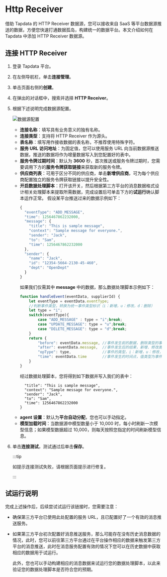 # Http Receiver


借助 Tapdata 的 HTTP Receiver 数据源，您可以接收来自 SaaS 等平台数据源推送的数据，方便您快速打通数据孤岛，构建统一的数据平台。本文介绍如何在 Tapdata 中添加 HTTP Receiver 数据源。

## 连接 HTTP Receiver

1. 登录 Tapdata 平台。

2. 在左侧导航栏，单击**连接管理**。

3. 单击页面右侧的**创建**。

4. 在弹出的对话框中，搜索并选择 **HTTP Receiver**。

5. 根据下述说明完成数据源<span id="320-http-receiver">配置</span>。

   ![数据源配置](../../images/http_receiver_connection_setting.png)

    * **连接名称**：填写具有业务意义的独有名称。
    * **连接类型**：支持将 HTTP Receiver 作为源头。
    * **表名称**：填写用作接收数据的表名称，不推荐使用特殊字符。
    * **服务 URL 访问地址**：为固定值，您可以使用服务 URL 向当前数据源推送数据，推送的数据将作为增量数据写入到您配置好的表中。
    * **服务令牌过期时间**：默认为 **3600** 秒，首次推送或服务令牌过期时，您需要调用下方的**服务令牌获取链接**来获取新的服务令牌。
    * **供应商列表**：可用于区分不同的供应商，单击**新增供应商**，可为每个供应商配置独立的服务令牌获取链接以提升安全性。
    * **开启数据处理脚本**：打开该开关，然后根据第三方平台的消息数据格式设计相关处理脚本来提取所需数据，完成设置后可单击下方的**试运行**确认脚本运作正常。
      假设某平台推送过来的数据示例如下：
      ```js
      {
        "eventType": "ADD_MESSAGE",
        "time": 1256467862232000,
        "message": {
          "title": "This is sample message",
          "context": "Sample message for everyone.",
          "sender": "Jack",
          "to": "Sam",
          "time": 1256467862232000
        },
        "sender": {
          "name": "Jack",
          "id": "12354-5664-2130-45-460",
          "dept": "OpenDept"
        }
      }
      ```
      如果我们仅需其中 **message** 中的数据，那么数据处理脚本示例如下：
      ```js
      function handleEvent(eventData, supplierId) {
          let eventType = eventData.eventType;
          //判断事件类型，转换为统一事件类型标识（i：新增，u：修改，d：删除）
          let type = "i";
          switch(eventType){
              case "ADD_MESSAGE" : type = "i";break;
              case "UPDATE_MESSAGE": type = "u";break;
              case "DELETE_MESSAGE": type = "d";break;
          }
          return {
              "before": eventData.message, //事件发生前的数据，删除类型的事件此值是必填
              "after": eventData.message,  //事件发生后的结果，新增、修改类型的事件此值为必填
              "opType": type,              //事件的类型，i：新增，u：修改，d：删除
              "time": eventData.time       //事件发生的时间点，值类型为事件戳
          }
      }
      ```
      经过数据处理脚本，您将得到如下数据并写入我们的表中：
      ```js{
        "title": "This is sample message",
        "context": "Sample message for everyone.",
        "sender": "Jack",
        "to": "Sam",
        "time": 1256467862232000
      }
      ```
    * **agent 设置**：默认为**平台自动分配**，您也可以手动指定。
    * **模型加载时间**：当数据源中模型数量小于 10,000 时，每小时刷新一次模型信息；如果模型数据超过 10,000，则每天按照您指定的时间刷新模型信息。

6. 单击**连接测试**，测试通过后单击**保存**。

   :::tip

   如提示连接测试失败，请根据页面提示进行修复。

   :::



## 试运行说明

完成上述操作后，后续尝试试运行该链接时，您需要注意：

* 确保第三方平台已使用此处配置的服务 URL，且已配置好了一个有效的消息推送服务。

* 如果第三方平台初次配置好消息推送服务，那么可能存在没有历史消息数据的情况，此时，您可以前往第三方平台通过在平台操作相应的数据来触发第三方平台的消息推送，此时在消息服务配置有效的情况下您可以在历史数据中获取相应的数据用于试运行。

  此外，您也可以手动构建相应的消息数据来试运行您的数据处理脚本，以此来验证您的数据处理脚本是否符合您的预期。